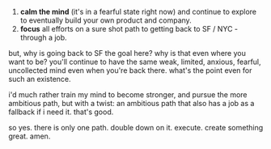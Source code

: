1. **calm the mind** (it's in a fearful state right now) and continue to explore to eventually build your own product and company.
2. **focus** all efforts on a sure shot path to getting back to SF / NYC - through a job.

but, why is going back to SF the goal here? why is that even where you want to be? you'll continue to have the same weak, limited, anxious, fearful, uncollected mind even when you're back there. what's the point even for such an existence.

i'd much rather train my mind to become stronger, and pursue the more ambitious path, but with a twist: an ambitious path that also has a job as a fallback if i need it. that's good.

so yes. there is only one path. double down on it. execute. create something great. amen.


